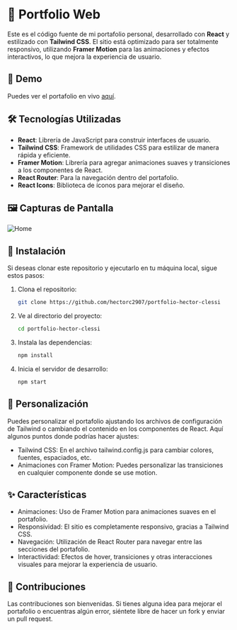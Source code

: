 # 📄 Portfolio Web

Este es el código fuente de mi portafolio personal, desarrollado con **React** y estilizado con **Tailwind CSS**. El sitio está optimizado para ser totalmente responsivo, utilizando **Framer Motion** para las animaciones y efectos interactivos, lo que mejora la experiencia de usuario.

## 🚀 Demo

Puedes ver el portafolio en vivo [aquí](https://portfolio-hector-clessi.onrender.com).

## 🛠️ Tecnologías Utilizadas

- **React**: Librería de JavaScript para construir interfaces de usuario.
- **Tailwind CSS**: Framework de utilidades CSS para estilizar de manera rápida y eficiente.
- **Framer Motion**: Librería para agregar animaciones suaves y transiciones a los componentes de React.
- **React Router**: Para la navegación dentro del portafolio.
- **React Icons**: Biblioteca de íconos para mejorar el diseño.

## 🖼️ Capturas de Pantalla

![Home](https://github.com/hectorc2907/port-frontend/blob/basic/src/assets/images/img-projects/portfolio.png)

## 🔧 Instalación

Si deseas clonar este repositorio y ejecutarlo en tu máquina local, sigue estos pasos:

1. Clona el repositorio:
   ```bash
   git clone https://github.com/hectorc2907/portfolio-hector-clessi

2. Ve al directorio del proyecto:
   ```bash
   cd portfolio-hector-clessi
   
3. Instala las dependencias:
   ```bash
   npm install

4. Inicia el servidor de desarrollo:
   ```bash
   npm start

## 🎨 Personalización

Puedes personalizar el portafolio ajustando los archivos de configuración de Tailwind o cambiando el contenido en los componentes de React. Aquí algunos puntos donde podrías hacer ajustes:

- Tailwind CSS: En el archivo tailwind.config.js para cambiar colores, fuentes, espaciados, etc.
- Animaciones con Framer Motion: Puedes personalizar las transiciones en cualquier componente donde se use motion.

## ✨ Características
- Animaciones: Uso de Framer Motion para animaciones suaves en el portafolio.
- Responsividad: El sitio es completamente responsivo, gracias a Tailwind CSS.
- Navegación: Utilización de React Router para navegar entre las secciones del portafolio.
- Interactividad: Efectos de hover, transiciones y otras interacciones visuales para mejorar la experiencia de usuario.

## 🤝 Contribuciones

Las contribuciones son bienvenidas. Si tienes alguna idea para mejorar el portafolio o encuentras algún error, siéntete libre de hacer un fork y enviar un pull request.
